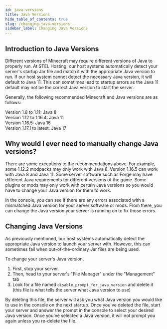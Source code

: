```yaml
---
id: java-versions
title: Java Versions
hide_table_of_contents: true
slug: /changing-java-versions
sidebar_label: Changing Java Versions
---
```

## Introduction to Java Versions
Different versions of Minecraft may require different versions of Java to properly run. At STEL Hosting, our host systems automatically detect your server's startup Jar file and match it with the appropriate Java version to run. If our host system cannot detect the necessary Java version, it will default to Java 11. This can sometimes lead to startup errors as the Java 11 default may not be the correct Java version to start the server.

Generally, the following recommended Minecraft and Java versions are as follows:

Version 1.8 to 1.11: Java 8
<br/>
Version 1.12 to 1.16.4: Java 11
<br/>
Version 1.16.5: Java 16
<br/>
Version 1.17.1 to latest: Java 17

## Why would I ever need to manually change Java versions?

There are some exceptions to the recommendations above.
For example, some 1.12.2 modpacks may only work with Java 8. Version 1.16.5 can work with Java 8 and Java 11. Some server software such as Forge may have different Java requirements for different versions of the game. Some plugins or mods may only work with certain Java versions so you would have to change your Java version for them to work.

In the console, you can see if there are any errors associated with a mismatched Java version for your server software or mods. From there, you can change the Java version your server is running on to fix those errors.

## Changing Java Versions

As previously mentioned, our host systems automatically detect the appropriate Java version to launch your server with. However, this can sometimes fail when out-of-the-ordinary Jar files are being used.

To change your server's Java version, 
1) First, stop your server.
2) Then, head to your server's "File Manager" under the "Management" tab
3) Look for a file named `disable_prompt_for_java_version` and delete it (this file is what tells the server what Java version to use)

By deleting this file, the server will ask you what Java version you would like to use in the console on the next startup. Once you've deleted the file, start your server and answer the prompt in the console to select your desired Java version. Once you've selected a Java version, it will not prompt you again unless you re-delete the file.

